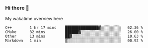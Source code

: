 ### Hi there 👋

<!--
**Jassy930/Jassy930** is a ✨ _special_ ✨ repository because its `README.md` (this file) appears on your GitHub profile.

Here are some ideas to get you started:

- 🔭 I’m currently working on ...
- 🌱 I’m currently learning ...
- 👯 I’m looking to collaborate on ...
- 🤔 I’m looking for help with ...
- 💬 Ask me about ...
- 📫 How to reach me: ...
- 😄 Pronouns: ...
- ⚡ Fun fact: ...
-->

My wakatime overview here
<!--START_SECTION:waka-->
```text
C++        1 hr 17 mins    ███████████████▓░░░░░░░░░   62.36 % 
CMake      32 mins         ██████▓░░░░░░░░░░░░░░░░░░   26.00 % 
Other      13 mins         ██▓░░░░░░░░░░░░░░░░░░░░░░   10.63 % 
Markdown   1 min           ▒░░░░░░░░░░░░░░░░░░░░░░░░   00.92 % 
```
<!--END_SECTION:waka-->
